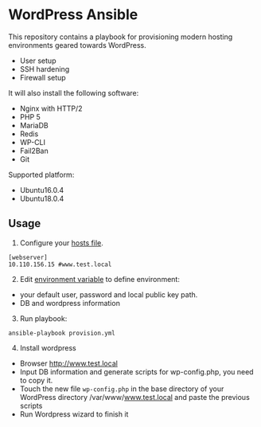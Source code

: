 # WordPress Ansible

This repository contains a playbook for provisioning modern hosting environments geared towards WordPress. 
* User setup
* SSH hardening
* Firewall setup

It will also install the following software:

* Nginx with HTTP/2
* PHP 5
* MariaDB
* Redis
* WP-CLI
* Fail2Ban
* Git

Supported platform:
* Ubuntu16.0.4
* Ubuntu18.0.4


## Usage

1. Configure your [hosts file](https://github.com/paulmao1/ansible-wordpress/blob/master/hosts).

```
[webserver]
10.110.156.15 #www.test.local
```

2. Edit [environment variable](https://github.com/paulmao1/ansible-wordpress/blob/master/group_vars/all) to define environment:
*  your default user, password and local public key path. 
*  DB and wordpress information

3. Run playbook:

`ansible-playbook provision.yml`

4. Install wordpress
*  Browser http://www.test.local
*  Input DB information and generate scripts for wp-config.php, you need to copy it.
*  Touch the new file `wp-config.php` in the base directory of your WordPress directory  /var/www/www.test.local and paste the previous scripts
*  Run Wordpress wizard to finish it
